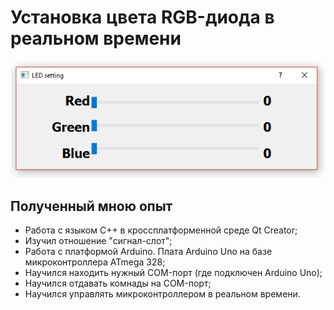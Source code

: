 # Установка цвета RGB-диода в реальном времени
<p>
  <img src="Qt/Serial_RGB_Qt/screen.png" alt="interface">
</p>
<h2>Полученный мною опыт</h2>
  <ul>
    <li>Работа с языком C++ в кроссплатформенной среде Qt Creator;</li>
    <li>Изучил отношение "сигнал-слот";</li>
    <li>Работа с платформой Arduino. Плата Arduino Uno на базе микроконтроллера ATmega 328;</li>
    <li>Научился находить нужный COM-порт (где подключен Arduino Uno);</li>
    <li>Научился отдавать комнады на COM-порт;</li>
    <li>Научился управлять микроконтроллером в реальном времени.</li>
  </ul>
